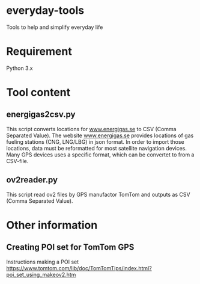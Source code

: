 # everyday-tools
Tools to help and simplify everyday life


# Requirement
Python 3.x


# Tool content

## energigas2csv.py
This script converts locations for www.energigas.se to CSV (Comma Separated Value). The website www.energigas.se provides locations of gas fueling stations (CNG, LNG/LBG) in json format. In order to import those locations, data must be reformatted for most satellite navigation devices. Many GPS devices uses a specific format, which can be convertet to from a CSV-file.


## ov2reader.py
This script read ov2 files by GPS manufactor TomTom and outputs as CSV (Comma Separated Value).




# Other information

## Creating POI set for TomTom GPS
Instructions making a POI set https://www.tomtom.com/lib/doc/TomTomTips/index.html?poi_set_using_makeov2.htm
